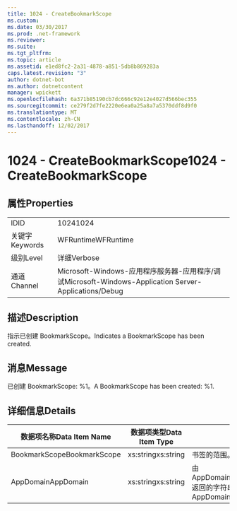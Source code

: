```yaml
---
title: 1024 - CreateBookmarkScope
ms.custom: 
ms.date: 03/30/2017
ms.prod: .net-framework
ms.reviewer: 
ms.suite: 
ms.tgt_pltfrm: 
ms.topic: article
ms.assetid: e1ed8fc2-2a31-4878-a851-5db8b869283a
caps.latest.revision: "3"
author: dotnet-bot
ms.author: dotnetcontent
manager: wpickett
ms.openlocfilehash: 6a371b85190cb7dc666c92e12e4027d566bec355
ms.sourcegitcommit: ce279f2d7fe2220e6ea0a25a8a7a5370ddf8d9f0
ms.translationtype: MT
ms.contentlocale: zh-CN
ms.lasthandoff: 12/02/2017
---
```

# <a name="1024---createbookmarkscope"></a><span data-ttu-id="fd92f-102">1024 - CreateBookmarkScope</span><span class="sxs-lookup"><span data-stu-id="fd92f-102">1024 - CreateBookmarkScope</span></span>
## <a name="properties"></a><span data-ttu-id="fd92f-103">属性</span><span class="sxs-lookup"><span data-stu-id="fd92f-103">Properties</span></span>  
  
|||  
|-|-|  
|<span data-ttu-id="fd92f-104">ID</span><span class="sxs-lookup"><span data-stu-id="fd92f-104">ID</span></span>|<span data-ttu-id="fd92f-105">1024</span><span class="sxs-lookup"><span data-stu-id="fd92f-105">1024</span></span>|  
|<span data-ttu-id="fd92f-106">关键字</span><span class="sxs-lookup"><span data-stu-id="fd92f-106">Keywords</span></span>|<span data-ttu-id="fd92f-107">WFRuntime</span><span class="sxs-lookup"><span data-stu-id="fd92f-107">WFRuntime</span></span>|  
|<span data-ttu-id="fd92f-108">级别</span><span class="sxs-lookup"><span data-stu-id="fd92f-108">Level</span></span>|<span data-ttu-id="fd92f-109">详细</span><span class="sxs-lookup"><span data-stu-id="fd92f-109">Verbose</span></span>|  
|<span data-ttu-id="fd92f-110">通道</span><span class="sxs-lookup"><span data-stu-id="fd92f-110">Channel</span></span>|<span data-ttu-id="fd92f-111">Microsoft-Windows-应用程序服务器-应用程序/调试</span><span class="sxs-lookup"><span data-stu-id="fd92f-111">Microsoft-Windows-Application Server-Applications/Debug</span></span>|  
  
## <a name="description"></a><span data-ttu-id="fd92f-112">描述</span><span class="sxs-lookup"><span data-stu-id="fd92f-112">Description</span></span>  
 <span data-ttu-id="fd92f-113">指示已创建 BookmarkScope。</span><span class="sxs-lookup"><span data-stu-id="fd92f-113">Indicates a BookmarkScope has been created.</span></span>  
  
## <a name="message"></a><span data-ttu-id="fd92f-114">消息</span><span class="sxs-lookup"><span data-stu-id="fd92f-114">Message</span></span>  
 <span data-ttu-id="fd92f-115">已创建 BookmarkScope: %1。</span><span class="sxs-lookup"><span data-stu-id="fd92f-115">A BookmarkScope has been created: %1.</span></span>  
  
## <a name="details"></a><span data-ttu-id="fd92f-116">详细信息</span><span class="sxs-lookup"><span data-stu-id="fd92f-116">Details</span></span>  
  
|<span data-ttu-id="fd92f-117">数据项名称</span><span class="sxs-lookup"><span data-stu-id="fd92f-117">Data Item Name</span></span>|<span data-ttu-id="fd92f-118">数据项类型</span><span class="sxs-lookup"><span data-stu-id="fd92f-118">Data Item Type</span></span>|<span data-ttu-id="fd92f-119">描述</span><span class="sxs-lookup"><span data-stu-id="fd92f-119">Description</span></span>|  
|--------------------|--------------------|-----------------|  
|<span data-ttu-id="fd92f-120">BookmarkScope</span><span class="sxs-lookup"><span data-stu-id="fd92f-120">BookmarkScope</span></span>|<span data-ttu-id="fd92f-121">xs:string</span><span class="sxs-lookup"><span data-stu-id="fd92f-121">xs:string</span></span>|<span data-ttu-id="fd92f-122">书签的范围。</span><span class="sxs-lookup"><span data-stu-id="fd92f-122">The scope of the bookmark.</span></span>|  
|<span data-ttu-id="fd92f-123">AppDomain</span><span class="sxs-lookup"><span data-stu-id="fd92f-123">AppDomain</span></span>|<span data-ttu-id="fd92f-124">xs:string</span><span class="sxs-lookup"><span data-stu-id="fd92f-124">xs:string</span></span>|<span data-ttu-id="fd92f-125">由 AppDomain.CurrentDomain.FriendlyName 返回的字符串。</span><span class="sxs-lookup"><span data-stu-id="fd92f-125">The string returned by AppDomain.CurrentDomain.FriendlyName.</span></span>|
